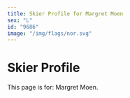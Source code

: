 ```yaml
---
title: Skier Profile for Margret Moen
sex: "L"
id: "9686"
image: "/img/flags/nor.svg" 
---
```


# Skier Profile

This page is for: Margret Moen.
    
